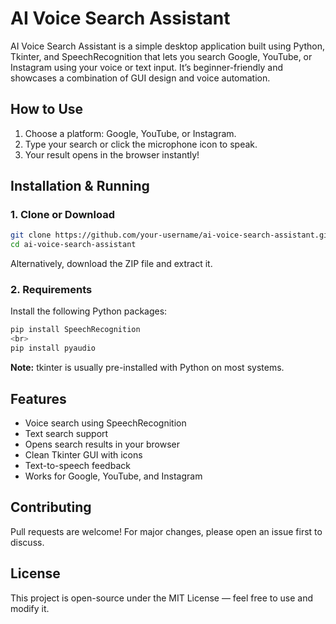 # AI Voice Search Assistant

AI Voice Search Assistant is a simple desktop application built using Python, Tkinter, and SpeechRecognition that lets you search Google, YouTube, or Instagram using your voice or text input. It’s beginner-friendly and showcases a combination of GUI design and voice automation.

## How to Use
1. Choose a platform: Google, YouTube, or Instagram.<br>
2. Type your search or click the microphone icon to speak.<br>
3. Your result opens in the browser instantly!

## Installation & Running
### 1. Clone or Download
```sh
git clone https://github.com/your-username/ai-voice-search-assistant.git
cd ai-voice-search-assistant
```
Alternatively, download the ZIP file and extract it.

### 2. Requirements
Install the following Python packages:
```sh
pip install SpeechRecognition
<br>
pip install pyaudio
```
**Note:** tkinter is usually pre-installed with Python on most systems.

## Features
* Voice search using SpeechRecognition
* Text search support
* Opens search results in your browser
* Clean Tkinter GUI with icons
* Text-to-speech feedback
* Works for Google, YouTube, and Instagram

## Contributing
Pull requests are welcome! For major changes, please open an issue first to discuss.

## License
This project is open-source under the MIT License — feel free to use and modify it.

